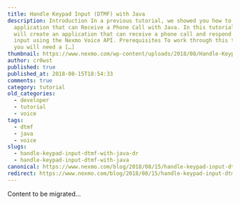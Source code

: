```yaml
---
title: Handle Keypad Input (DTMF) with Java
description: Introduction In a previous tutorial, we showed you how to create an
  application that can Receive a Phone Call with Java. In this tutorial, you
  will create an application that can receive a phone call and respond to user
  input using the Nexmo Voice API. Prerequisites To work through this tutorial,
  you will need a […]
thumbnail: https://www.nexmo.com/wp-content/uploads/2018/08/Handle-Keypad-Input-With-Java.png
author: cr0wst
published: true
published_at: 2018-08-15T18:54:33
comments: true
category: tutorial
old_categories:
  - developer
  - tutorial
  - voice
tags:
  - dtmf
  - java
  - voice
slugs:
  - handle-keypad-input-dtmf-with-java-dr
  - handle-keypad-input-dtmf-with-java
canonical: https://www.nexmo.com/blog/2018/08/15/handle-keypad-input-dtmf-with-java-dr
redirect: https://www.nexmo.com/blog/2018/08/15/handle-keypad-input-dtmf-with-java-dr
---
```

Content to be migrated...